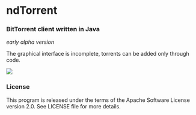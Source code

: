 # ndTorrent

### BitTorrent client written in Java
*early alpha version*

The graphical interface is incomplete, torrents can be added only through code.

![](https://dl.dropbox.com/s/zeb9tvzdf17zb0u/ndtorrent_a0.png)

### License

This program is released under the terms of the Apache Software License version 2.0. See LICENSE file for more details.

